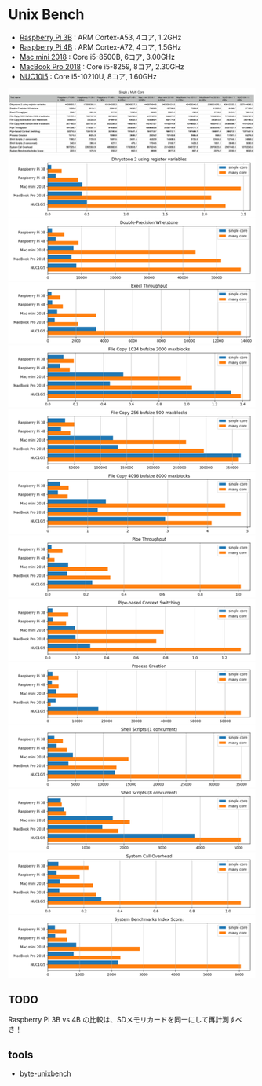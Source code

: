 # Unix Bench

- [Raspberry Pi 3B](https://htmlpreview.github.io/?https://github.com/kose/benchmark-UnixBench/blob/main/raspi3B-2020-11-15-01.html) : ARM Cortex-A53, 4コア, 1.2GHz
- [Raspberry Pi 4B](https://htmlpreview.github.io/?https://github.com/kose/benchmark-UnixBench/blob/main/raspi4B-2020-11-18-01.html) : ARM Cortex-A72, 4コア, 1.5GHz
- [Mac mini 2018](https://htmlpreview.github.io/?https://github.com/kose/benchmark-UnixBench/blob/main/mini2018.local-2020-11-15-01.html) : Core i5-8500B, 6コア, 3.00GHz
- [MacBook Pro 2018](https://htmlpreview.github.io/?https://github.com/kose/benchmark-UnixBench/blob/main/MBP2018.local-2020-11-16-01.html) : Core i5-8259, 8コア, 2.30GHz
- [NUC10i5](https://htmlpreview.github.io/?https://github.com/kose/benchmark-UnixBench/blob/main/nuc10i5-2020-11-15-01.html) : Core i5-10210U, 8コア, 1.60GHz

![table](images/table.png)
![0](images/0.png)
![1](images/1.png)
![2](images/2.png)
![3](images/3.png)
![4](images/4.png)
![5](images/5.png)
![6](images/6.png)
![7](images/7.png)
![8](images/8.png)
![9](images/9.png)
![10](images/10.png)
![11](images/11.png)
![12](images/12.png)

## TODO

Raspberry Pi 3B vs 4B の比較は、SDメモリカードを同一にして再計測すべき！

## tools

- [byte-unixbench](https://github.com/kdlucas/byte-unixbench)


